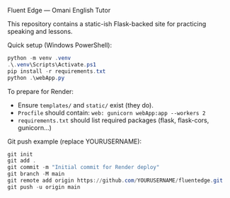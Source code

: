 Fluent Edge — Omani English Tutor

This repository contains a static-ish Flask-backed site for practicing speaking and lessons.

Quick setup (Windows PowerShell):

```powershell
python -m venv .venv
.\.venv\Scripts\Activate.ps1
pip install -r requirements.txt
python .\webApp.py
```

To prepare for Render:

- Ensure `templates/` and `static/` exist (they do).
- `Procfile` should contain: `web: gunicorn webApp:app --workers 2`
- `requirements.txt` should list required packages (flask, flask-cors, gunicorn...)

Git push example (replace YOURUSERNAME):

```powershell
git init
git add .
git commit -m "Initial commit for Render deploy"
git branch -M main
git remote add origin https://github.com/YOURUSERNAME/fluentedge.git
git push -u origin main
```
